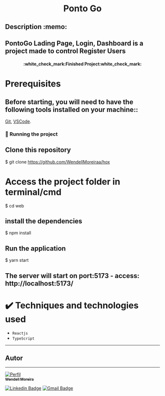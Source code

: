 <h1 align="center">
  <p align="center">Ponto Go</p>
</h1>

<h2>
Description :memo:<h2>
<p> 
PontoGo Lading Page, Login, Dashboard is a project made to control Register Users <p>

<h4 align="center"> 
    :white_check_mark:Finished Project:white_check_mark:
</h4>


# Prerequisites

## Before starting, you will need to have the following tools installed on your machine::

[Git](https://git-scm.com),
[VSCode](https://code.visualstudio.com/).

### 🎲 Running the project

## Clone this repository

$ git clone https://github.com/WendellMoreiraa/hox

# Access the project folder in terminal/cmd

$ cd web

## install the dependencies

$ npm install



## Run the application

$ yarn start

## The server will start on port:5173 - access: http://localhost:5173/

# ✔️ Techniques and technologies used

- `Reactjs`
- `TypeScript`

---

## Autor

---

<a href="https://github.com/WendellMoreiraa">

<img src="https://avatars.githubusercontent.com/u/98846034?s=400&u=b64c6d0f9bc62b1ec0113550fa52359796ed1039&v=4"  alt="Perfil"/>

 <br />
 <sub><b>Wendell Moreira</b></sub> </a>

[![Linkedin Badge](https://img.shields.io/badge/-Wendell-blue?style=flat-square&logo=Linkedin&logoColor=white&link=https://www.linkedin.com/in/wendell-da-silva-53085b1b0/)](https://www.linkedin.com/in/wendell-da-silva-53085b1b0/)
[![Gmail Badge](https://img.shields.io/badge/-wendell.ufpel@gmail.com-c14438?style=flat-square&logo=Gmail&logoColor=white&link=mailto:wendell.ufpel@gmail.com)](mailto:wendell.ufpel@gmail.com)
